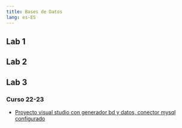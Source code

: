 ```yaml
---
title: Bases de Datos
lang: es-ES
---
```


## Lab 1

## Lab 2

## Lab 3

### Curso 22-23

- [Proyecto visual studio con generador bd y datos, conector mysql configurado](https://github.com/RedBed24/BBDD_LAB3_2223)
